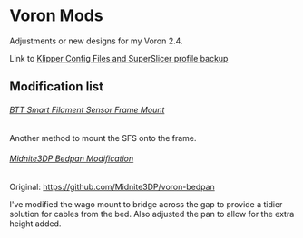 # Voron Mods

Adjustments or new designs for my Voron 2.4.

Link to [Klipper Config Files and SuperSlicer profile backup](https://github.com/airway38/Klipper-Config)


## Modification list

###### [BTT Smart Filament Sensor Frame Mount](https://github.com/airway38/Voron-Modifications/tree/main/BTT%20SFS%20Frame%20Mount)

Another method to mount the SFS onto the frame.
  
 
###### [Midnite3DP Bedpan Modification](https://github.com/airway38/Voron-Modifications/tree/main/Midnite3DP%20Bedpan%20Modification)

Original: https://github.com/Midnite3DP/voron-bedpan
  
I've modified the wago mount to bridge across the gap to provide a tidier solution for cables from the bed. Also adjusted the pan to allow for the extra height added.
